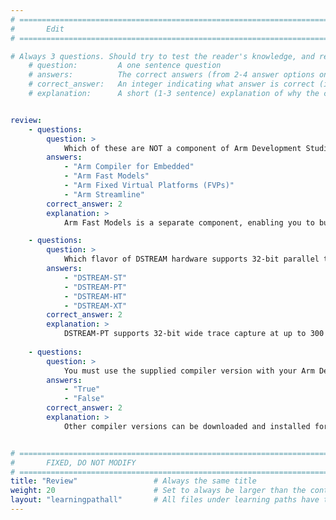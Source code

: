```yaml
---
# ================================================================================
#       Edit
# ================================================================================

# Always 3 questions. Should try to test the reader's knowledge, and reinforce the key points you want them to remember.
    # question:         A one sentence question
    # answers:          The correct answers (from 2-4 answer options only). Should be surrounded by quotes.
    # correct_answer:   An integer indicating what answer is correct (index starts from 0)
    # explanation:      A short (1-3 sentence) explanation of why the correct answer is correct. Can add additional context if desired


review:
    - questions:
        question: >
            Which of these are NOT a component of Arm Development Studio?
        answers:
            - "Arm Compiler for Embedded"
            - "Arm Fast Models"
            - "Arm Fixed Virtual Platforms (FVPs)"
            - "Arm Streamline"
        correct_answer: 2
        explanation: >
            Arm Fast Models is a separate component, enabling you to build virtual representations of real hardware. The supplied FVPs are pre-built with Fast Model technology.

    - questions:
        question: >
            Which flavor of DSTREAM hardware supports 32-bit parallel trace output?
        answers:
            - "DSTREAM-ST"
            - "DSTREAM-PT"
            - "DSTREAM-HT"
            - "DSTREAM-XT"
        correct_answer: 2
        explanation: >
            DSTREAM-PT supports 32-bit wide trace capture at up to 300 MHz DDR.
               
    - questions:
        question: >
            You must use the supplied compiler version with your Arm Development Studio installation?
        answers:
            - "True"
            - "False"
        correct_answer: 2
        explanation: >
            Other compiler versions can be downloaded and installed for use with Development Studio.


# ================================================================================
#       FIXED, DO NOT MODIFY
# ================================================================================
title: "Review"                 # Always the same title
weight: 20                      # Set to always be larger than the content in this path
layout: "learningpathall"       # All files under learning paths have this same wrapper
---
```

